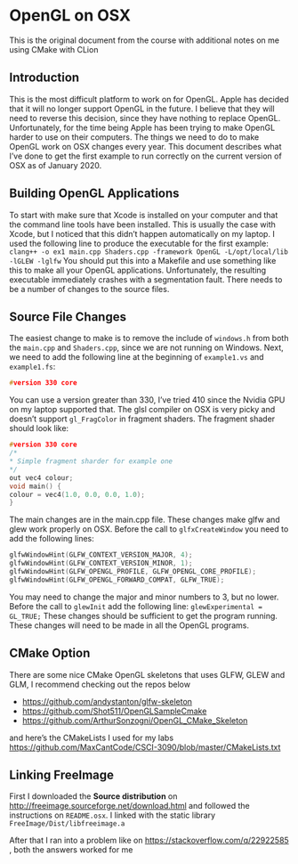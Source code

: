 # OpenGL on OSX
This is the original document from the course with additional notes on me using CMake with CLion
## Introduction
This is the most difficult platform to work on for OpenGL. Apple has decided that it will no longer support OpenGL in the future. I believe that they will need to reverse this decision, since they have nothing to replace OpenGL. Unfortunately, for the time being Apple has been trying to make OpenGL harder to use on their computers. The things we need to do to make OpenGL work on OSX changes every year. This document describes what I’ve done to get the first example to run correctly on the current version of OSX as of January 2020.
## Building OpenGL Applications
To start with make sure that Xcode is installed on your computer and that the command line tools have been installed. This is usually the case with Xcode, but I noticed that this didn’t happen automatically on my laptop. I used the following line to produce the executable for the first example:
`clang++ -o ex1 main.cpp Shaders.cpp -framework OpenGL -L/opt/local/lib -lGLEW -lglfw`
You should put this into a Makefile and use something like this to make all your OpenGL applications. Unfortunately, the resulting executable immediately crashes with a segmentation fault. There needs to be a number of changes to the source files.
## Source File Changes
The easiest change to make is to remove the include of `windows.h` from both the `main.cpp` and `Shaders.cpp`, since we are not running on Windows. Next, we need to add the following line at the beginning of `example1.vs` and `example1.fs`:
```cpp
#version 330 core
```
You can use a version greater than 330, I’ve tried 410 since the Nvidia GPU on my laptop supported that. The glsl compiler on OSX is very picky and doesn’t support `gl_FragColor` in fragment shaders. The fragment shader should look like:
```cpp
#version 330 core
/*
* Simple fragment sharder for example one
*/
out vec4 colour;
void main() {
colour = vec4(1.0, 0.0, 0.0, 1.0);
}
```

The main changes are in the main.cpp file. These changes make glfw and glew work properly on OSX. Before the call to `glfxCreateWindow` you need to add the following lines:
```cpp
glfwWindowHint(GLFW_CONTEXT_VERSION_MAJOR, 4);
glfwWindowHint(GLFW_CONTEXT_VERSION_MINOR, 1);
glfwWindowHint(GLFW_OPENGL_PROFILE, GLFW_OPENGL_CORE_PROFILE);
glfwWindowHint(GLFW_OPENGL_FORWARD_COMPAT, GLFW_TRUE);
```
You may need to change the major and minor numbers to 3, but no lower. Before the call to `glewInit` add the following line:
`glewExperimental = GL_TRUE;`
These changes should be sufficient to get the program running. These changes will need to be made in all the OpenGL programs.
## CMake Option
There are some nice CMake OpenGL skeletons that uses GLFW, GLEW and GLM, I recommend checking out the repos below
- https://github.com/andystanton/glfw-skeleton
- https://github.com/Shot511/OpenGLSampleCmake
- https://github.com/ArthurSonzogni/OpenGL_CMake_Skeleton

and here’s the CMakeLists I used for my labs https://github.com/MaxCantCode/CSCI-3090/blob/master/CMakeLists.txt

## Linking FreeImage
First I downloaded the **Source distribution** on http://freeimage.sourceforge.net/download.html and followed the instructions on `README.osx`. I linked with the static library `FreeImage/Dist/libfreeimage.a`

After that I ran into a problem like on https://stackoverflow.com/q/22922585 , both the answers worked for me
